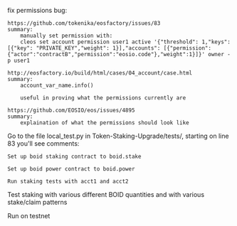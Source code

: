 

fix permissions bug:

	https://github.com/tokenika/eosfactory/issues/83
	summary:
		manually set permission with:
		cleos set account permission user1 active '{"threshold": 1,"keys": [{"key": "PRIVATE_KEY","weight": 1}],"accounts": [{"permission":{"actor":"contractB","permission":"eosio.code"},"weight":1}]}' owner -p user1

	http://eosfactory.io/build/html/cases/04_account/case.html
	summary:
		account_var_name.info()

		useful in proving what the permissions currently are

	https://github.com/EOSIO/eos/issues/4895
	summary:
		explaination of what the permissions should look like



Go to the file local_test.py in Token-Staking-Upgrade/tests/, starting on line 83 you'll see comments:

	Set up boid staking contract to boid.stake

	Set up boid power contract to boid.power

	Run staking tests with acct1 and acct2



Test staking with various different BOID quantities and with various stake/claim patterns



Run on testnet

